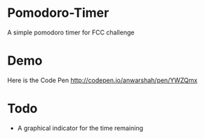 # Pomodoro-Timer
A simple pomodoro timer for FCC challenge

# Demo
Here is the Code Pen http://codepen.io/anwarshah/pen/YWZQmx

# Todo
- A graphical indicator for the time remaining
